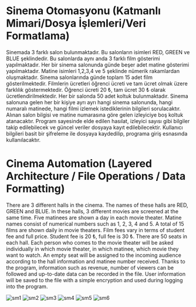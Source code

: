 # Sinema Otomasyonu (Katmanlı Mimari/Dosya İşlemleri/Veri Formatlama)
 
Sinemada 3 farklı salon bulunmaktadır. Bu salonların isimleri RED, GREEN ve BLUE şeklindedir. Bu salonlarda aynı anda 3 farklı film gösterimi yapılmaktadır.
Her bir sinema salonunda günde beşer adet matine gösterimi yapılmaktadır. Matine isimleri 1,2,3,4 ve 5 şeklinde nümerik rakamlardan oluşmaktadır. Sinema salonlarında günde toplam 15 adet film gösterilmektedir.
Filmlerin ücretleri öğrenci ücreti ve tam ücret olmak üzere farklılık göstermektedir. Öğrenci ücreti 20 ₺, tam ücret 30 ₺ olarak ücretlendirilmektedir.
Her bir salonda 50 adet koltuk bulunmaktadır.
Sinema salonuna gelen her bir kişiye ayrı ayrı hangi sinema salonunda, hangi numaralı matinede, hangi filmi izlemek istediklerinin bilgileri sorulacaktır.
Alınan salon bilgisi ve matine numarasına göre gelen izleyiciye boş koltuk atanacaktır.
Program sayesinde elde edilen hasılat, izleyici sayısı gibi bilgiler takip edilebilecek ve güncel veriler dosyaya kayıt edilebilecektir.
Kullanıcı bilgileri basit bir şifreleme ile dosyaya kaydedilip, programa giriş esnasında kullanılacaktır.

# Cinema Automation (Layered Architecture / File Operations / Data Formatting)
 
There are 3 different halls in the cinema. The names of these halls are RED, GREEN and BLUE. In these halls, 3 different movies are screened at the same time.
Five matinees are shown a day in each movie theater. Matine names consist of numerical numbers such as 1, 2, 3, 4 and 5. A total of 15 films are shown daily in movie theaters.
Film fees vary in terms of student fee and full price. Student fee is 20 ₺, full fee is 30 ₺.
There are 50 seats in each hall.
Each person who comes to the movie theater will be asked individually in which movie theater, in which matinee, which movie they want to watch.
An empty seat will be assigned to the incoming audience according to the hall information and matinee number received.
Thanks to the program, information such as revenue, number of viewers can be followed and up-to-date data can be recorded in the file.
User information will be saved to the file with a simple encryption and used during logging into the program.

![sm1](https://user-images.githubusercontent.com/77399565/119230204-ed096f00-bb23-11eb-9b04-7ae1ea782857.png)
![sm2](https://user-images.githubusercontent.com/77399565/119230205-eda20580-bb23-11eb-8842-868b24d4a8b3.png)
![sm3](https://user-images.githubusercontent.com/77399565/119230206-ee3a9c00-bb23-11eb-92a5-17cdab00a2b4.png)
![sm4](https://user-images.githubusercontent.com/77399565/119230207-eed33280-bb23-11eb-9f33-ec0ff13a7e21.png)
![sm5](https://user-images.githubusercontent.com/77399565/119230209-ef6bc900-bb23-11eb-9e98-f07d5310195f.png)
![sm6](https://user-images.githubusercontent.com/77399565/119230210-ef6bc900-bb23-11eb-87d0-0108c65cc643.png)

